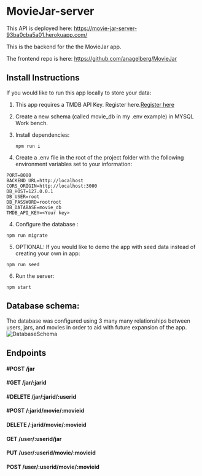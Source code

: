 # MovieJar-server

This API is deployed here: https://movie-jar-server-93ba0cba5a01.herokuapp.com/

This is the backend for the the MovieJar app. 

The frontend repo is here: https://github.com/anagelberg/MovieJar 

## Install Instructions
If you would like to run this app locally to store your data: 

1) This app requires a TMDB API Key. Register here.[Register here](https://developer.themoviedb.org/docs/getting-started)
2) Create a new schema (called movie_db in my .env example) in MYSQL Work bench.
3) Install dependencies:

   ```
   npm run i
   ```
5) Create a .env file in the root of the project folder with the following environment variables set to your information:
   
```
PORT=8080
BACKEND_URL=http://localhost
CORS_ORIGIN=http://localhost:3000
DB_HOST=127.0.0.1
DB_USER=root
DB_PASSWORD=rootroot
DB_DATABASE=movie_db
TMDB_API_KEY=<Your key>
```

4) Configure the database :
   
```
npm run migrate
```

5) OPTIONAL: If you would like to demo the app with seed data instead of creating your own in app:
   
```
npm run seed
```
6) Run the server:
   
```
npm start
```



## Database schema: 
The database was configured using 3 many many relationships between users, jars, and movies in order to aid with future expansion of the app. 
![DatabaseSchema](https://github.com/anagelberg/MovieJar-server/assets/62032317/c86f9fc3-12ec-4a97-b2dd-dd78c2b72e6b)


## Endpoints 

#### #POST /jar

#### #GET /jar/:jarid

#### #DELETE /jar/:jarid/:userid

#### #POST /:jarid/movie/:movieid

#### DELETE /:jarid/movie/:movieid

#### GET /user/:userid/jar

#### PUT /user/:userid/movie/:movieid

#### POST /user/:userid/movie/:movieid

